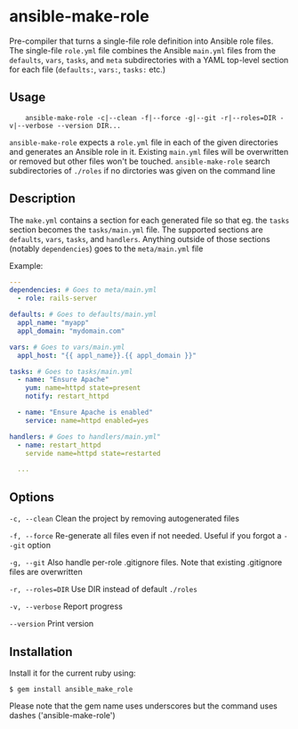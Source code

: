 # ansible-make-role

Pre-compiler that turns a single-file role definition into Ansible role files.
The single-file `role.yml` file combines the Ansible `main.yml` files from the
`defaults`, `vars`, `tasks`, and `meta` subdirectories with a YAML top-level
section for each file (`defaults:`, `vars:`, `tasks:` etc.)

## Usage

```
    ansible-make-role -c|--clean -f|--force -g|--git -r|--roles=DIR -v|--verbose --version DIR...
```

`ansible-make-role` expects a `role.yml` file in each of the given directories
and generates an Ansible role in it. Existing `main.yml` files will be
overwritten or removed but other files won't be touched. `ansible-make-role`
search subdirectories of `./roles` if no dirctories was given on the command
line

## Description

The `make.yml` contains a section for each generated file so that eg. the
`tasks` section becomes the `tasks/main.yml` file. The supported sections are
`defaults`, `vars`, `tasks`, and `handlers`. Anything outside of those sections
(notably `dependencies`) goes to the `meta/main.yml` file

Example:

```yaml
---
dependencies: # Goes to meta/main.yml
  - role: rails-server

defaults: # Goes to defaults/main.yml
  appl_name: "myapp"
  appl_domain: "mydomain.com"

vars: # Goes to vars/main.yml
  appl_host: "{{ appl_name}}.{{ appl_domain }}"

tasks: # Goes to tasks/main.yml
  - name: "Ensure Apache"
    yum: name=httpd state=present
    notify: restart_httpd

  - name: "Ensure Apache is enabled"
    service: name=httpd enabled=yes

handlers: # Goes to handlers/main.yml"
  - name: restart_httpd
    servide name=httpd state=restarted

  ...
```

## Options

`-c, --clean`
        Clean the project by removing autogenerated files

`-f, --force`
        Re-generate all files even if not needed. Useful if you forgot a
        `--git` option

`-g, --git`
        Also handle per-role .gitignore files. Note that existing .gitignore
        files are overwritten

`-r, --roles=DIR`
        Use DIR instead of default `./roles`

`-v, --verbose`
        Report progress

`--version`
        Print version


## Installation

Install it for the current ruby using:

    $ gem install ansible_make_role

Please note that the gem name uses underscores but the command uses dashes ('ansible-make-role')
